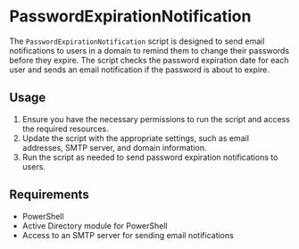 # PasswordExpirationNotification

The `PasswordExpirationNotification` script is designed to send email notifications to users in a domain to remind them to change their passwords before they expire. The script checks the password expiration date for each user and sends an email notification if the password is about to expire.

## Usage

1. Ensure you have the necessary permissions to run the script and access the required resources.
2. Update the script with the appropriate settings, such as email addresses, SMTP server, and domain information.
3. Run the script as needed to send password expiration notifications to users.

## Requirements

- PowerShell
- Active Directory module for PowerShell
- Access to an SMTP server for sending email notifications
